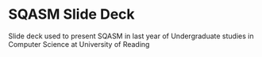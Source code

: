 # SQASM Slide Deck

Slide deck used to present SQASM in last year of Undergraduate studies in Computer Science at University of Reading
